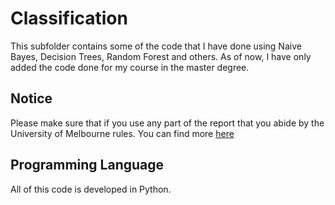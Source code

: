 # Classification
This subfolder contains some of the code that I have done using Naive Bayes, Decision Trees, Random Forest and others. As of now, I have only added the code done for my course in the master degree.

## Notice
Please make sure that if you use any part of the report that you abide by the University of Melbourne rules.
You can find more [here](http://academicintegrity.unimelb.edu.au/)

## Programming Language
All of this code is developed in Python.